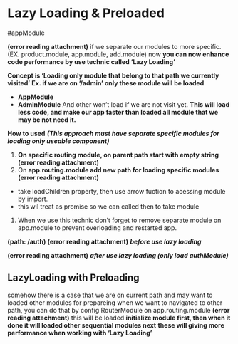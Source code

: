 # Lazy Loading & Preloaded
#appModule 

 **(error reading attachment)**
if we separate our modules to more specific. (EX. product.module, app.module, add.module) now **you can now enhance code performance by use technic called ‘Lazy Loading’**

**Concept is ‘Loading only module that belong to that path we currently visited’**
**Ex. if we are on ‘/admin’ only these module will be loaded**
- **AppModule**
- **AdminModule** 
And other won’t load if we are not visit yet. 
**This will load less code, and make our app faster than loaded all module that we may be not need it.**

**How to used** 
***(This approach must have separate specific modules for loading only useable component)***
1. **On specific routing module, on parent path start with empty string**
 **(error reading attachment)**
2. On **app.routing.module add new path for loading specific modules**
 **(error reading attachment)**
- take loadChildren property, then use arrow fuction to acessing module by import.
- this wil treat as promise so we can called then to take module
1. When we use this technic don’t forget to remove separate module on app.module to prevent overloading and restarted app.

**(path: /auth)**
 **(error reading attachment)**
***before use lazy loading*** 

 **(error reading attachment)**
***after use lazy loading (only load authModule)***

## **LazyLoading with Preloading**
somehow there is a case that we are on current path and may want to loaded other modules for prepareing when we want to navigated to other path, you can do that by config RouterModule on app.routing.module
 **(error reading attachment)**
this will be loaded **initialize module first, then when it done it will loaded other sequential modules next**
**these will giving more performance when working with ‘Lazy Loading’**
